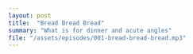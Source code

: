 ```yaml
---
layout: post
title:  "Bread Bread Bread"
summary: "What is for dinner and acute angles"
file: "/assets/episodes/001-bread-bread-bread.mp3"
---
```


